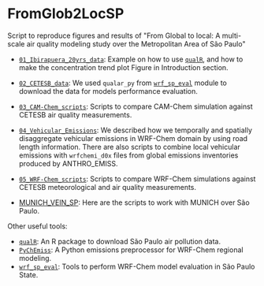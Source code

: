 # FromGlob2LocSP
Script to reproduce figures and results of "From Global to local: A multi-scale air quality modeling study over the Metropolitan Area of São Paulo"

* [`01_Ibirapuera_20yrs_data`](https://github.com/quishqa/FromGlob2LocSP/tree/main/01_Ibirapuera_20yrs_data): Example on how to use [`qualR`](https://github.com/quishqa/qualR),
and how to make the concentration trend plot Figure in Introduction section.
* [`02_CETESB_data`](https://github.com/quishqa/FromGlob2LocSP/tree/main/02_CETESB_data): We used `qualar_py` from [`wrf_sp_eval`](https://github.com/quishqa/WRF-Chem_SP) module to download the data for models performance evaluation.
* [`03_CAM-Chem_scripts`](https://github.com/quishqa/FromGlob2LocSP/tree/main/03_CAM-Chem_scripts): Scripts to compare CAM-Chem simulation against CETESB air quality measurements.
* [`04_Vehicular_Emissions`](https://github.com/quishqa/FromGlob2LocSP/tree/main/04_Vehicular_Emissions): We described how we temporally and spatially disaggregate vehicular emissions in WRF-Chem domain by using road length information. There are also scripts to combine local vehicular emissions with `wrfchemi_d0x` files from global emissions inventories produced by ANTHRO_EMISS.
* [`05_WRF-Chem_scripts`](https://github.com/quishqa/FromGlob2LocSP/tree/main/05_WRF-Chem_scripts): Scripts to compare WRF-Chem simulations against CETESB meteorological and air quality measurements.

* [MUNICH_VEIN_SP](https://github.com/quishqa/MUNICH_VEIN_SP): Here are the scripts to work with MUNICH over São Paulo.

Other useful tools:

* [`qualR`](https://github.com/quishqa/qualR): An R package to download São Paulo air pollution data.
* [`PyChEmiss`](https://github.com/quishqa/PyChEmiss): A Python emissions preprocessor for WRF-Chem regional modeling.
* [`wrf_sp_eval`](https://github.com/quishqa/WRF-Chem_SP): Tools to perform WRF-Chem model evaluation in São Paulo State.

